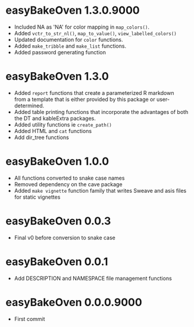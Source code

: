 # easyBakeOven 1.3.0.9000    

- Included NA as 'NA' for color mapping in `map_colors()`.  
- Added `vctr_to_str_nl()`, `map_to_value()`, `view_labelled_colors()`     
- Updated documentation for `color` functions.  
- Added `make_tribble` and `make_list` functions.  
- Added password generating function



# easyBakeOven 1.3.0  
- Added `report` functions that create a parameterized R markdown  
from a template that is either provided by this package or 
user-determined.  
- Added table printing functions that incorporate the advantages 
of both the DT and kableExtra packages.  
- Added utility functions ie `create_path()`  
- Added HTML and `cat` functions  
- Add dir_tree functions  

# easyBakeOven 1.0.0  
- All functions converted to snake case names    
- Removed dependency on the cave package  
- Added `make vignette` function family that writes Sweave and asis files for 
static vignettes  

# easyBakeOven 0.0.3  
- Final v0 before conversion to snake case

# easyBakeOven 0.0.1  
- Add DESCRIPTION and NAMESPACE file management functions  

# easyBakeOven 0.0.0.9000  
- First commit  


